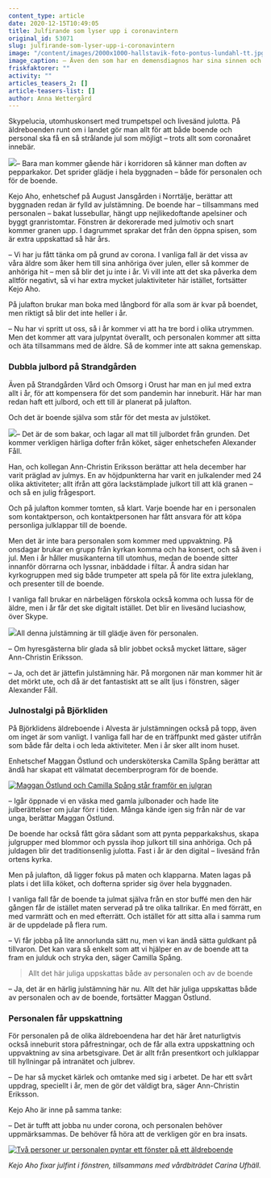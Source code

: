 ```yaml
---
content_type: article
date: 2020-12-15T10:49:05
title: Julfirande som lyser upp i coronavintern
original_id: 53071
slug: julfirande-som-lyser-upp-i-coronavintern
image: "/content/images/2000x1000-hallstavik-foto-pontus-lundahl-tt.jpg"
image_caption: – Även den som har en demensdiagnos har sina sinnen och minnen kvar, och alla dessa sinnesintryck betyder mycket. Det gör jobbet lättare för personalen också, eftersom den som är glad faktiskt mår bättre. Det säger vårdbiträdet Carina Ufhäll på August Jansgården. Hon får medhåll av chefen Kejo Aho.
friskfaktorer: ""
activity: ""
articles_teasers_2: []
article-teasers-list: []
author: Anna Wettergård
---
```


Skypelucia, utomhuskonsert med trumpetspel och livesänd julotta. På äldreboenden runt om i landet gör man allt för att både boende och personal ska få en så strålande jul som möjligt – trots allt som coronaåret innebär.

[![](https://www.suntarbetsliv.se/wp-content/uploads/2020/12/200x220-kejo-aho.jpg)](https://www.suntarbetsliv.se/wp-content/uploads/2020/12/200x220-kejo-aho.jpg)– Bara man kommer gående här i korridoren så känner man doften av pepparkakor. Det sprider glädje i hela byggnaden – både för personalen och för de boende.

Kejo Aho, enhetschef på August Jansgården i Norrtälje, berättar att byggnaden redan är fylld av julstämning. De boende har – tillsammans med personalen – bakat lussebullar, hängt upp nejlikedoftande apelsiner och byggt granristomtar. Fönstren är dekorerade med julmotiv och snart kommer granen upp. I dagrummet sprakar det från den öppna spisen, som är extra uppskattad så här års.

– Vi har ju fått tänka om på grund av corona. I vanliga fall är det vissa av våra äldre som åker hem till sina anhöriga över julen, eller så kommer de anhöriga hit – men så blir det ju inte i år. Vi vill inte att det ska påverka dem alltför negativt, så vi har extra mycket julaktiviteter här istället, fortsätter Kejo Aho.

På julafton brukar man boka med långbord för alla som är kvar på boendet, men riktigt så blir det inte heller i år.

– Nu har vi spritt ut oss, så i år kommer vi att ha tre bord i olika utrymmen. Men det kommer att vara julpyntat överallt, och personalen kommer att sitta och äta tillsammans med de äldre. Så de kommer inte att sakna gemenskap.

### Dubbla julbord på Strandgården

Även på Strandgården Vård och Omsorg i Orust har man en jul med extra allt i år, för att kompensera för det som pandemin har inneburit. Här har man redan haft ett julbord, och ett till är planerat på julafton.

Och det är boende själva som står för det mesta av julstöket.

[![](https://www.suntarbetsliv.se/wp-content/uploads/2020/12/200x220-Alexander-Fall.jpg)](https://www.suntarbetsliv.se/wp-content/uploads/2020/12/200x220-Alexander-Fall.jpg)– Det är de som bakar, och lagar all mat till julbordet från grunden. Det kommer verkligen härliga dofter från köket, säger enhetschefen Alexander Fåll.

Han, och kollegan Ann-Christin Eriksson berättar att hela december har varit präglad av julmys. En av höjdpunkterna har varit en julkalender med 24 olika aktiviteter; allt ifrån att göra lackstämplade julkort till att klä granen – och så en julig frågesport.

Och på julafton kommer tomten, så klart. Varje boende har en i personalen som kontaktperson, och kontaktpersonen har fått ansvara för att köpa personliga julklappar till de boende.

Men det är inte bara personalen som kommer med uppvaktning. På onsdagar brukar en grupp från kyrkan komma och ha konsert, och så även i jul. Men i år håller musikanterna till utomhus, medan de boende sitter innanför dörrarna och lyssnar, inbäddade i filtar. Å andra sidan har kyrkogruppen med sig både trumpeter att spela på för lite extra juleklang, och presenter till de boende.

I vanliga fall brukar en närbelägen förskola också komma och lussa för de äldre, men i år får det ske digitalt istället. Det blir en livesänd luciashow, över Skype.

[![](https://www.suntarbetsliv.se/wp-content/uploads/2020/12/200x220-Ann-Christin-Eriksson.jpg)](https://www.suntarbetsliv.se/wp-content/uploads/2020/12/200x220-Ann-Christin-Eriksson.jpg)All denna julstämning är till glädje även för personalen.

– Om hyresgästerna blir glada så blir jobbet också mycket lättare, säger Ann-Christin Eriksson.

– Ja, och det är jättefin julstämning här. På morgonen när man kommer hit är det mörkt ute, och då är det fantastiskt att se allt ljus i fönstren, säger Alexander Fåll.

### Julnostalgi på Björkliden

På Björklidens äldreboende i Alvesta är julstämningen också på topp, även om inget är som vanligt. I vanliga fall har de en träffpunkt med gäster utifrån som både får delta i och leda aktiviteter. Men i år sker allt inom huset.

Enhetschef Maggan Östlund och undersköterska Camilla Spång berättar att ändå har skapat ett välmatat decemberprogram för de boende.

[![Maggan Östlund och Camilla Spång står framför en julgran](https://www.suntarbetsliv.se/wp-content/uploads/2020/12/750x400-Maggan-ostlund-Camilla-Spang-bjorkliden.jpg)](https://www.suntarbetsliv.se/wp-content/uploads/2020/12/750x400-Maggan-ostlund-Camilla-Spang-bjorkliden.jpg)

– Igår öppnade vi en väska med gamla julbonader och hade lite julberättelser om jular förr i tiden. Många kände igen sig från när de var unga, berättar Maggan Östlund.

De boende har också fått göra sådant som att pynta pepparkakshus, skapa julgrupper med blommor och pyssla ihop julkort till sina anhöriga. Och på juldagen blir det traditionsenlig julotta. Fast i år är den digital – livesänd från ortens kyrka.

Men på julafton, då ligger fokus på maten och klapparna. Maten lagas på plats i det lilla köket, och dofterna sprider sig över hela byggnaden.

I vanliga fall får de boende ta julmat själva från en stor buffé men den här gången får de istället maten serverad på tre olika tallrikar. En med förrätt, en med varmrätt och en med efterrätt. Och istället för att sitta alla i samma rum är de uppdelade på flera rum.

– Vi får jobba på lite annorlunda sätt nu, men vi kan ändå sätta guldkant på tillvaron. Det kan vara så enkelt som att vi hjälper en av de boende att ta fram en julduk och stryka den, säger Camilla Spång.

> Allt det här juliga uppskattas både av personalen och av de boende

– Ja, det är en härlig julstämning här nu. Allt det här juliga uppskattas både av personalen och av de boende, fortsätter Maggan Östlund.

### Personalen får uppskattning

För personalen på de olika äldreboendena har det här året naturligtvis också inneburit stora påfrestningar, och de får alla extra uppskattning och uppvaktning av sina arbetsgivare. Det är allt från presentkort och julklappar till hyllningar på intranätet och julbrev.

– De har så mycket kärlek och omtanke med sig i arbetet. De har ett svårt uppdrag, speciellt i år, men de gör det väldigt bra, säger Ann-Christin Eriksson.

Kejo Aho är inne på samma tanke:

– Det är tufft att jobba nu under corona, och personalen behöver uppmärksammas. De behöver få höra att de verkligen gör en bra insats.

[![Två personer ur personalen pyntar ett fönster på ett äldreboende](https://www.suntarbetsliv.se/wp-content/uploads/2020/12/750X400-hallstavik-2-foto-pontus-lundahl-tt.jpg)](https://www.suntarbetsliv.se/wp-content/uploads/2020/12/750X400-hallstavik-2-foto-pontus-lundahl-tt.jpg)

_Kejo Aho fixar julfint i fönstren, tillsammans med vårdbiträdet Carina Ufhäll._
